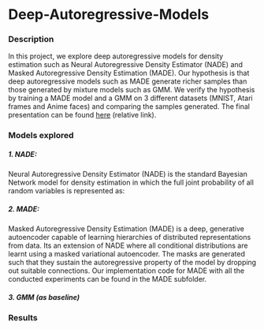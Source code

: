 # Deep-Autoregressive-Models

### Description
In this project, we explore deep autoregressive models for density estimation such as Neural Autoregressive Density Estimator (NADE) and Masked Autoregressive Density Estimation (MADE). Our hypothesis is that deep autoregressive models such as MADE generate richer samples than those generated by mixture models such as GMM. We verify the hypothesis by training a MADE model and a GMM on 3 different datasets (MNIST, Atari frames and Anime faces) and comparing the samples generated. The final presentation can be found [here](Project_presentation.pdf) (relative link).

### Models explored
##### 1. NADE:

Neural Autoregressive Density Estimator (NADE) is the standard Bayesian Network model for density estimation in which the full joint probability of all random variables is represented as:


##### 2. MADE:

Masked Autoregressive Density Estimation (MADE) is a deep, generative autoencoder capable of learning hierarchies of distributed representations from data. Its an extension of NADE where all conditional distributions are learnt using a masked variational autoencoder. The masks are generated such that they sustain the autoregressive property of the model by dropping out suitable connections. Our implementation code for MADE with all the conducted experiments can be found in the MADE subfolder.

##### 3. GMM (as baseline)

### Results



